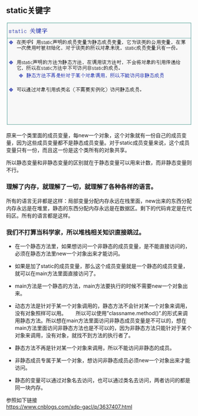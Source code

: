 ## static关键字

![resource_static](https://github.com/wangdl000/study/blob/master/01_Java%E5%85%A5%E9%96%80/resource_static/static_01.png)   

原来一个类里面的成员变量，每new一个对象，这个对象就有一份自己的成员变量，因为这些成员变量都不是静态成员变量。对于static成员变量来说，这个成员变量只有一份，而且这一份是这个类所有的对象共享。  


所以静态变量和非静态变量的区别就在于静态变量可以用来计数，而非静态变量则不行。  

### 理解了内存，就理解了一切，就理解了各种各样的语言。
所有的语言无非都是这样：局部变量分配内存永远在栈里面，new出来的东西分配内存永远是在堆里，静态的东西分配内存永远是在数据区。剩下的代码肯定是在代码区。所有的语言都是这样。
### 我们不打算当科学家，所以堆栈相关知识直接跳过。  

  - 在一个静态方法里，如果想访问一个非静态的成员变量，是不能直接访问的，必须在静态方法里new一个对象出来才能访问。　　

  - 如果是加了static的成员变量，那么这个成员变量就是一个静态的成员变量，就可以在main方法里面直接访问了。　　

  - main方法是一个静态的方法，main方法要执行的时候不需要new一个对象出来。  

  - 动态方法是针对于某一个对象调用的，静态方法不会针对某一个对象来调用，没有对象照样可以用。　　
所以可以使用”classname.method()”.的形式来调用静态方法。所以想在main方法里面访问非静态成员变量是不可以的，想在main方法里面访问非静态方法也是不可以的，因为非静态方法只能针对于某个对象来调用，没有对象，就找不到方法的执行者了。  

  - 静态方法不再是针对某一个对象来调用，所以不能访问非静态的成员。  

  - 非静态成员专属于某一个对象，想访问非静态成员必须new一个对象出来才能访问。

  - 静态的变量可以通过对象名去访问，也可以通过类名去访问，两者访问的都是同一块内存。

  参照如下链接  
https://www.cnblogs.com/xdp-gacl/p/3637407.html
